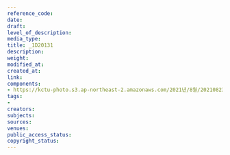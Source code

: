 ```yaml
---
reference_code: 
date: 
draft: 
level_of_description: 
media_type: 
title: _1D20131
description: 
weight: 
modified_at: 
created_at: 
link: 
components:
- https://kctu-photo.s3.ap-northeast-2.amazonaws.com/2021년/8월/20210823_전국+6개+지하철+노조+총투쟁+선포+기자회견/_1D20131.jpg
tags:
- 
creators: 
subjects: 
sources: 
venues: 
public_access_status: 
copyright_status: 
---
```

